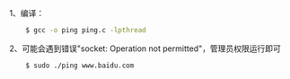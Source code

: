1、编译：
``` bash
	$ gcc -o ping ping.c -lpthread
```
2、可能会遇到错误"socket: Operation not permitted"，管理员权限运行即可
``` bash
	$ sudo ./ping www.baidu.com
```
